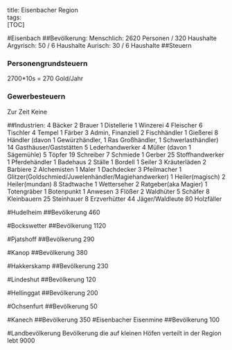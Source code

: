 title: Eisenbacher Region  
tags:   
[TOC]

#Eisenbach
##Bevölkerung:
Menschlich: 2620 Personen / 320 Haushalte
Argyrisch: 50 / 6 Haushalte
Aurisch: 30 / 6 Haushalte
##Steuern
### Personengrundsteuern
2700*10s = 270 Gold/Jahr
### Gewerbesteuern
Zur Zeit Keine

##Industrien:
4 Bäcker
2 Brauer
1 Distellerie
1 Winzerei
4 Fleischer
6 Tischler
4 Tempel
1 Färber
3 Admin, Finanziell
2 Fischhändler
1 Gießerei
8 Händler (davon 1 Gewürzhändler, 1 Ras Großhändler, 1 Schwerlasthändler)
14 Gasthäuser/Gaststätten 
5 Lederhandwerker
4 Müller (davon 1 Sägemühle)
5 Töpfer
19 Schreiber
7 Schmiede
1 Gerber
25 Stoffhandwerker
1 Pferdehändler
1 Badehaus
2 Ställe
1 Bordell
1 Seiler
3 Kräuterläden
2 Barbiere
2 Alchemisten
1 Maler
1 Dachdecker
3 Pfeilmacher
1 Glitzer(Goldschmied/Juwelenhändler/Magiehandwerker)
1 Heiler(magisch)
2 Heiler(mundan)
8 Stadtwache
1 Wetterseher
2 Ratgeber(aka Magier)
1 Totengräber
1 Botenpunkt
1 Anwesen
3 Flößer
2 Waldhüter
5 Schäfer
8 Kleinbauern
25 Steinhauer 
8 Erzverhütter
44 Jäger/Waldleute
80 Holzfäller


#Hudelheim
##Bevölkerung
460

#Bockswetter
##Bevölkerung
1120

#Pjatshoff
##Bevölkerung
290

#Kanop
##Bevölkerung
380

#Hakkerskamp
##Bevölkerung
230

#Lindeshut
##Bevölkerung
120

#Hellinggat
##Bevölkerung
200

#Ochsenfurt
##Bevölkerung
50

#Kanech
##Bevölkerung
350
#Eisenbacher Eisenmine
##Bevölkerung
100

#Landbevölkerung
Bevölkerung die auf kleinen Höfen verteilt in der Region lebt
9000

